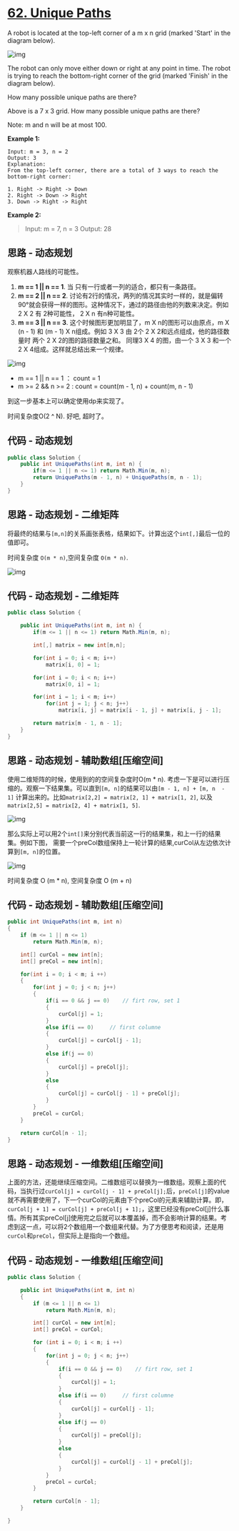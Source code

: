# [62. Unique Paths](https://leetcode.com/problems/unique-paths/)

A robot is located at the top-left corner of a m x n grid (marked 'Start' in the diagram below).

![img](image/robot_maze.png)

The robot can only move either down or right at any point in time. The robot is trying to reach the bottom-right corner of the grid (marked 'Finish' in the diagram below).

How many possible unique paths are there?

Above is a 7 x 3 grid. How many possible unique paths are there?

Note: m and n will be at most 100.

**Example 1:**

```text
Input: m = 3, n = 2
Output: 3
Explanation:
From the top-left corner, there are a total of 3 ways to reach the bottom-right corner:

1. Right -> Right -> Down
2. Right -> Down -> Right
3. Down -> Right -> Right
```

**Example 2:**

> Input: m = 7, n = 3
> Output: 28

## 思路 - 动态规划

观察机器人路线的可能性。

1. **m == 1 || n == 1**. 当 只有一行或者一列的适合，都只有一条路径。
2. **m == 2 || n == 2**. 讨论有2行的情况，两列的情况其实时一样的，就是偏转90°就会获得一样的图形。这种情况下，通过的路径由他的列数来决定。例如 2 X 2 有 2种可能性， 2 X n 有n种可能性。
3. **m == 3 || n == 3**. 这个时候图形更加明显了，m X n的图形可以由原点，m X (n - 1) 和 (m - 1) X n组成。例如 3 X 3 由 2个 2 X 2和远点组成，他的路径数量时 两个 2 X 2的图的路径数量之和。 同理3 X 4 的图，由一个 3 X 3 和一个 2 X 4组成。这样就总结出来一个规律。

![img](image/figure2.jpg)

* m == 1 || n == 1 ： count =  1
* m >= 2 && n >= 2 : count = count(m - 1, n) + count(m, n - 1)

到这一步基本上可以确定使用dp来实现了。

时间复杂度O(2 ^ N). 好吧, 超时了。

## 代码 - 动态规划

```csharp
public class Solution {
    public int UniquePaths(int m, int n) {
        if(m <= 1 || n <= 1) return Math.Min(m, n);
        return UniquePaths(m - 1, n) + UniquePaths(m, n - 1);
    }
}
```

## 思路 - 动态规划 - 二维矩阵

将最终的结果与`[m,n]`的关系画张表格，结果如下。计算出这个`int[,]`最后一位的值即可。

时间复杂度 `O(m * n)`,空间复杂度 `O(m * n)`.

![img](image/figure3.jpg)

## 代码 - 动态规划 - 二维矩阵

```csharp
public class Solution {

    public int UniquePaths(int m, int n) {
        if(m <= 1 || n <= 1) return Math.Min(m, n);

        int[,] matrix = new int[m,n];

        for(int i = 0; i < m; i++)
            matrix[i, 0] = 1;

        for(int i = 0; i < n; i++)
            matrix[0, i] = 1;

        for(int i = 1; i < m; i++)
            for(int j = 1; j < n; j++)
                matrix[i, j] = matrix[i - 1, j] + matrix[i, j - 1];

        return matrix[m - 1, n - 1];
    }
}
```

## 思路 - 动态规划 - 辅助数组[压缩空间]

使用二维矩阵的时候，使用到的的空间复杂度时O(m * n). 考虑一下是可以进行压缩的。观察一下结果集。可以直到`[m, n]`的结果可以由`[m - 1, n] + [m, n  - 1]` 计算出来的。比如`matrix[2,2] = matrix[2, 1] + matrix[1, 2]`, 以及`matrix[2,5] = matrix[2, 4] + matrix[1, 5]`.

![img](image/figure4.jpg)

那么实际上可以用2个`int[]`来分别代表当前这一行的结果集，和上一行的结果集。例如下图， 需要一个preCol数组保持上一轮计算的结果,curCol从左边依次计算到`[m, n]`的位置。

![img](image/figure4.jpg)

时间复杂度 O (m * n), 空间复杂度 O (m + n)

## 代码 - 动态规划 - 辅助数组[压缩空间]

```csharp
public int UniquePaths(int m, int n)
{
    if (m <= 1 || n <= 1)
        return Math.Min(m, n);

    int[] curCol = new int[n];
    int[] preCol = new int[n];

    for(int i = 0; i < m; i ++)
    {
        for(int j = 0; j < n; j++)
        {
            if(i == 0 && j == 0)    // firt row, set 1
            {
                curCol[j] = 1;
            }
            else if(i == 0)     // first columne
            {
                curCol[j] = curCol[j - 1];
            }
            else if(j == 0)
            {
                curCol[j] = preCol[j];
            }
            else
            {
                curCol[j] = curCol[j - 1] + preCol[j];
            }
        }
        preCol = curCol;
    }

    return curCol[n - 1];
}
```

## 思路 - 动态规划 - 一维数组[压缩空间]

上面的方法，还能继续压缩空间。二维数组可以替换为一维数组。观察上面的代码，当执行过`curCol[j] = curCol[j - 1] + preCol[j];`后，`preCol[j]`的value就不再需要使用了，下一个curCol的元素由下个preCol的元素来辅助计算。即，`curCol[j + 1] = curCol[j] + preCol[j + 1];`，这里已经没有preCol[j]什么事情。所有其实preCol[j]使用完之后就可以本覆盖掉，而不会影响计算的结果。考虑到这一点，可以将2个数组用一个数组来代替。为了方便思考和阅读，还是用`curCol`和`preCol`，但实际上是指向一个数组。

## 代码 - 动态规划 - 一维数组[压缩空间]

```csharp
public class Solution {

    public int UniquePaths(int m, int n)
    {
        if (m <= 1 || n <= 1)
            return Math.Min(m, n);

        int[] curCol = new int[n];
        int[] preCol = curCol;

        for (int i = 0; i < m; i ++)
        {
            for(int j = 0; j < n; j++)
            {
                if(i == 0 && j == 0)    // firt row, set 1
                {
                    curCol[j] = 1;
                }
                else if(i == 0)     // first columne
                {
                    curCol[j] = curCol[j - 1];
                }
                else if(j == 0)
                {
                    curCol[j] = preCol[j];
                }
                else
                {
                    curCol[j] = curCol[j - 1] + preCol[j];
                }
            }
            preCol = curCol;
        }

        return curCol[n - 1];
    }

}
```
